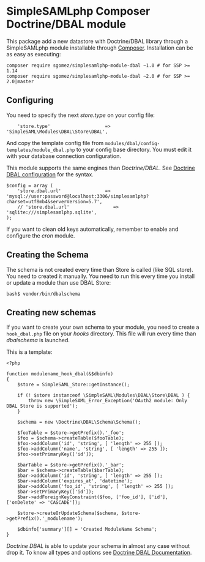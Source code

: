 # SimpleSAMLphp Composer Doctrine/DBAL module

This package add a new datastore with Doctrine/DBAL library through a SimpleSAMLphp module
installable through [Composer](https://getcomposer.org/). Installation can be as
easy as executing:

```
composer require sgomez/simplesamlphp-module-dbal ~1.0 # for SSP >= 1.14
composer require sgomez/simplesamlphp-module-dbal ~2.0 # for SSP >= 2.0|master
```


## Configuring

You need to specify the next _store.type_ on your config file:

```[php]
    'store.type'                    => 'SimpleSAML\Modules\DBAL\Store\DBAL',
```

And copy the template config file from `modules/dbal/config-templates/module_dbal.php` to your config base directory.
You must edit it with your database connection configuration.

This module supports the same engines than _Doctrine/DBAL_. See
[Doctrine DBAL configuration](http://doctrine-dbal.readthedocs.org/en/latest/reference/configuration.html)
for the syntax.

```[php]
$config = array (
    'store.dbal.url'                => 'mysql://user:password@localhost:3306/simplesamlphp?charset=utf8mb4&serverVersion=5.7',
    // 'store.dbal.url'                => 'sqlite:///simplesamlphp.sqlite',
);
```

If you want to clean old keys automatically, remember to enable and configure the _cron_ module.

## Creating the Schema

The schema is not created every time than Store is called (like SQL store). You need to created it manually.
You need to run this every time you install or update a module than use DBAL Store:
 
 ```[bash]
 bash$ vendor/bin/dbalschema
 ```

## Creating new schemas

If you want to create your own schema to your module, you need to create a `hook_dbal.php` file on your _hooks_ directory.
This file will run every time than _dbalschema_ is launched.

This is a template:

```[php]
<?php

function modulename_hook_dbal(&$dbinfo)
{
    $store = SimpleSAML_Store::getInstance();
    
    if (! $store instanceof \SimpleSAML\Modules\DBAL\Store\DBAL ) {
        throw new \SimpleSAML_Error_Exception('OAuth2 module: Only DBAL Store is supported');
    }
    
    $schema = new \Doctrine\DBAL\Schema\Schema();
    
    $fooTable = $store->getPrefix().'_foo';
    $foo = $schema->createTable($fooTable);
    $foo->addColumn('id', 'string', [ 'length' => 255 ]);
    $foo->addColumn('name', 'string', [ 'length' => 255 ]);
    $foo->setPrimaryKey(['id']);
    
    $barTable = $store->getPrefix().'_bar';
    $bar = $schema->createTable($barTable);
    $bar->addColumn('id', 'string', [ 'length' => 255 ]);
    $bar->addColumn('expires_at', 'datetime');
    $bar->addColumn('foo_id', 'string', [ 'length' => 255 ]);
    $bar->setPrimaryKey(['id']);
    $bar->addForeignKeyConstraint($foo, ['foo_id'], ['id'], ['onDelete' => 'CASCADE']);
    
    $store->createOrUpdateSchema($schema, $store->getPrefix().'_modulename');
    
    $dbinfo['summary'][] = 'Created ModuleName Schema';
}

```

_Doctrine DBAL_ is able to update your schema in almost any case without drop it. To know
all types and options see [Doctrine DBAL Documentation](http://doctrine-dbal.readthedocs.org/en/latest/).
